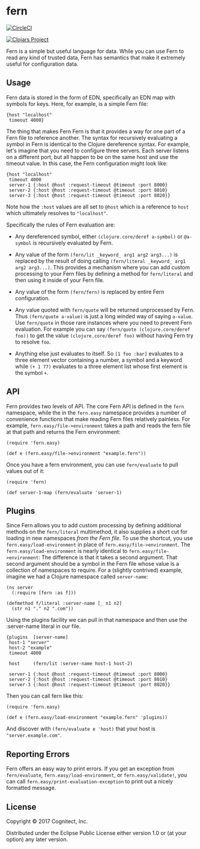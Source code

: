 # fern

[![CircleCI](https://circleci.com/gh/cognitect-labs/fern.svg?style=svg)](https://circleci.com/gh/cognitect-labs/fern)

[![Clojars Project](https://img.shields.io/clojars/v/com.cognitect/fern.svg)](https://clojars.org/com.cognitect/fern)

Fern is a simple but useful language for data. While you
can use Fern to read any kind of trusted data, Fern has semantics
that make it extremely useful for configuration data.

## Usage

Fern data is stored in the form of EDN, specifically an EDN map with symbols
for keys. Here, for example, is a simple Fern file:

~~~
{host "localhost"
 timeout 4000}
~~~

The thing that makes Fern Fern is that it provides a way
for one part of a Fern file to reference another. The
syntax for recursively evaluating a symbol in Fern is
identical to the Clojure dereference syntax. For example,
let's imagine that you need to configure
three servers. Each server listens on a different port, but
all happen to be on the same host and use the timeout value.
In this case, the Fern configuration might look like:

~~~
{host "localhost"
 timeout 4000
 server-1 {:host @host :request-timeout @timeout :port 8000}
 server-2 {:host @host :request-timeout @timeout :port 8010}
 server-3 {:host @host :request-timeout @timeout :port 8020}}
~~~

Note how the `:host` values are all set to `@host` which is a reference
to `host` which ultimately resolves to `"localhost"`.

Specifically the rules of Fern evaluation are:

* Any dereferenced symbol, either `(clojure.core/deref a-symbol)` or `@a-symbol` is recursively evaluated by Fern.

* Any value of the form `(fern/lit _keyword_ arg1 arg2 arg3...)` is replaced by the result of doing calling `(fern/literal _keyword_ arg1 arg2 arg3...)`. This provides a mechanism where you can add custom processing to your Fern files by defining a method for `fern/literal` and then using it inside of your Fern file.

* Any value of the form `(fern/fern)` is replaced by entire Fern configuration.

* Any value quoted with `fern/quote`  will be returned unprocessed
by Fern. Thus `(fern/quote a-value)` is just a long winded way of saying
`a-value`. Use `fern/quote` in those rare instances where you need to
prevent Fern evaluation. For example you can say `(fern/quote (clojure.core/deref foo))` to get the value `(clojure.core/deref foo)`
without having Fern try to resolve `foo`.

* Anything else just evaluates to itself. So `[1 foo :bar]` evaluates to a three element vector containing a number, a symbol and a keyword while `(+ 1 77)` evaluates to a three element list whose first element is the symbol `+`.

## API

Fern provides two levels of API. The core Fern API is defined in the
`fern` namespace, while the in the `fern.easy` namespace provides
a number of convenience functions that make reading Fern files
relatively painless. For example, `fern.easy/file->environment`
takes a path and reads the fern file at that path and returns the Fern
environment:

~~~
(require 'fern.easy)

(def e (fern.easy/file->environment "example.fern"))
~~~

Once you have a fern environment, you can use `fern/evaluate` to pull values out of it:

~~~
(require 'fern)

(def server-1-map (fern/evaluate 'server-1)
~~~

## Plugins

Since Fern allows you to add custom processing by defining additional
methods on the `fern/literal` multimethod, it also supplies a short cut
for loading in new namespaces _from the Fern file_.
To use the shortcut, you use  `fern.easy/load-environment` in place of
`fern.easy/file->environment`.
The  `fern.easy/load-environment` is nearly identical to
`fern.easy/file->environment`: The difference is that it takes a second argument. That second argument should
be a symbol in the Fern file whose value is a collection of
namespaces to require. For a (slightly contrived) example, imagine
we had a Clojure namespace called `server-name`:

~~~
(ns server
  (:require [fern :as f]))

(defmethod f/literal :server-name [_ n1 n2]
  (str n1 "." n2 ".com"))
~~~

Using the plugins facility we can pull in that namespace and then
use the :server-name literal in our file.

~~~
{plugins  [server-name]
 host-1 "server"
 host-2 "example"
 timeout 4000

 host     (fern/lit :server-name host-1 host-2)

 server-1 {:host @host :request-timeout @timeout :port 8000}
 server-2 {:host @host :request-timeout @timeout :port 8010}
 server-3 {:host @host :request-timeout @timeout :port 8020}}
~~~

Then you can call fern like this:

~~~
(require 'fern.easy)

(def e (fern.easy/load-environment "example.fern" 'plugins))
~~~

And discover with `(fern/evaluate e 'host)` that your host is
`"server.example.com"`.

## Reporting Errors

Fern offers an easy way to print errors. If you get an exception from
`fern/evaluate`, `fern.easy/load-environment`, or
`fern.easy/validate!`, you can call
`fern.easy/print-evaluation-exception` to print out a nicely formatted message.


## License

Copyright © 2017 Cognitect, Inc.

Distributed under the Eclipse Public License either version 1.0 or (at
your option) any later version.

